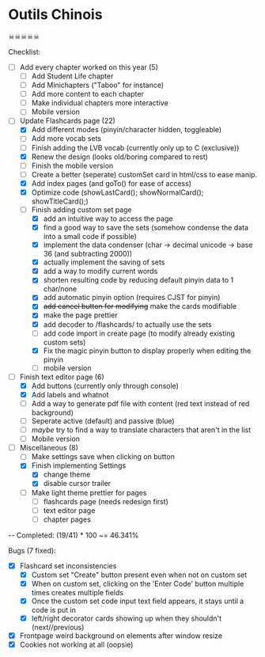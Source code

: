 # Outils Chinois

☠☠☠☠☠

Checklist:
- [ ] Add every chapter worked on this year (5)
	- [ ] Add Student Life chapter
	- [ ] Add Minichapters ("Taboo" for instance)
	- [ ] Add more content to each chapter
	- [ ] Make individual chapters more interactive
	- [ ] Mobile version

- [ ] Update Flashcards page (22)
	- [x] Add different modes (pinyin/character hidden, toggleable)
	- [ ] Add more vocab sets
	- [ ] Finish adding the LVB vocab (currently only up to C (exclusive))
	- [x] Renew the design (looks old/boring compared to rest)
	- [ ] Finish the mobile version
	- [ ] Create a better (seperate) customSet card in html/css to ease manip.
	- [x] Add index pages (and goTo() for ease of access)
	- [x] Optimize code (showLastCard(); showNormalCard(); showTitleCard();)
	- [ ] Finish adding custom set page
		- [x] add an intuitive way to access the page
		- [x] find a good way to save the sets (somehow condense the data into a small code if possible)
		- [x] implement the data condenser (char -> decimal unicode -> base 36 (and subtracting 2000))
		- [x] actually implement the saving of sets
		- [x] add a way to modify current words
		- [x] shorten resulting code by reducing default pinyin data to 1 char/none
		- [x] add automatic pinyin option (requires CJST for pinyin)
		- [x] ~~add cancel button for modifying~~ make the cards modifiable
		- [x] make the page prettier
		- [x] add decoder to /flashcards/ to actually use the sets
		- [ ] add code import in create page (to modify already existing custom sets)
		- [x] Fix the magic pinyin button to display properly when editing the pinyin
		- [ ] mobile version

- [ ] Finish text editor page (6)
	- [x] Add buttons (currently only through console)
	- [x] Add labels and whatnot
	- [ ] Add a way to generate pdf file with content (red text instead of red background)
	- [ ] Seperate active (default) and passive (blue)
	- [ ] *maybe* try to find a way to translate characters that aren't in the list
	- [ ] Mobile version

- [ ] Miscellaneous (8)
	- [ ] Make settings save when clicking on button
	- [x] Finish implementing Settings
		- [x] change theme
		- [x] disable cursor trailer

	- [ ] Make light theme prettier for pages
		- [ ] flashcards page (needs redesign first)
		- [ ] text editor page
		- [ ] chapter pages

--
Completed: (19/41) \* 100 ~= 46.341%

Bugs (7 fixed):
- [x] Flashcard set inconsistencies
	- [x] Custom set "Create" button present even when not on custom set
	- [x] When on custom set, clicking on the 'Enter Code' button multiple times creates multiple fields
	- [x] Once the custom set code input text field appears, it stays until a code is put in
	- [x] left/right decorator cards showing up when they shouldn't (next//previous)
- [x] Frontpage weird background on elements after window resize
- [x] Cookies not working at all (oopsie)